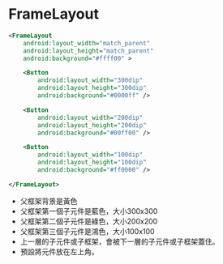 # FrameLayout

```xml
<FrameLayout
    android:layout_width="match_parent"
    android:layout_height="match_parent"
    android:background="#ffff00" >

    <Button
        android:layout_width="300dip"
        android:layout_height="300dip"
        android:background="#0000ff" />

    <Button
        android:layout_width="200dip"
        android:layout_height="200dip"
        android:background="#00ff00" />

    <Button
        android:layout_width="100dip"
        android:layout_height="100dip"
        android:background="#ff0000" />

</FrameLayout>
```

* 父框架背景是黃色
* 父框架第一個子元件是藍色，大小300x300
* 父框架第二個子元件是綠色，大小200x200
* 父框架第三個子元件是鴻色，大小100x100
* 上一層的子元件或子框架，會被下一層的子元件或子框架蓋住。
* 預設將元件放在左上角。

